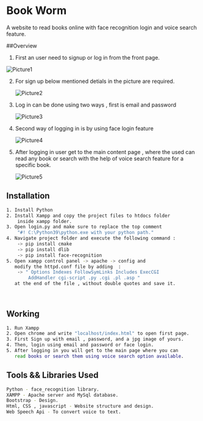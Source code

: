 
# Book Worm

A website to read books online with face recognition login and voice search feature.

##Overview
1. First an user need to signup or log in from the front page.
   
![Picture1](https://github.com/Sumit311/Book-worm/assets/87108007/244f3501-7d2f-49e9-b6b4-47528794eb25)

2. For sign up below mentioned detials in the picture are required.
   
    ![Picture2](https://github.com/Sumit311/Book-worm/assets/87108007/88fc24cf-dff0-449a-a523-2f913aaaa2a1)

3. Log in can be done using two ways , first is email and password

   ![Picture3](https://github.com/Sumit311/Book-worm/assets/87108007/9c30fcb3-33da-4bb5-b89e-0655aba3f99d)

4. Second way of logging in is by using face login feature

   ![Picture4](https://github.com/Sumit311/Book-worm/assets/87108007/38f13699-13d1-45af-9f56-d078c2ec1326)

5. After logging in user get to the main content page , where the used can read any book or search with the help of voice search feature for a specific book.

   ![Picture5](https://github.com/Sumit311/Book-worm/assets/87108007/1a2b9a97-c3cb-459c-8dc8-4bd5ad503c46)



## Installation


```bash
1. Install Python
2. Install Xampp and copy the project files to htdocs folder 
    inside xampp folder.
3. Open login.py and make sure to replace the top comment 
    "#! C:\Python39\python.exe with your python path."
4. Navigate project folder and execute the following command :
    -> pip install cmake
    -> pip install dlib
    -> pip install face-recognition
5. Open xampp control panel -> apache -> config and 
   modify the httpd.conf file by adding  :
    -> " Options Indexes FollowSymLinks Includes ExecCGI
        AddHandler cgi-script .py .cgi .pl .asp "
   at the end of the file , without double quotes and save it.
    
   

```
    
## Working

```bash
1. Run Xampp
2. Open chrome and write "localhost/index.html" to open first page.
3. First Sign up with email , password, and a jpg image of yours.
4. Then, login using email and password or face login.
5. After logging in you will get to the main page where you can 
   read books or search them using voice search option available.

```
## Tools && Libraries Used

```bash
Python - face_recognition library. 
XAMPP - Apache server and MySql database.
Bootstrap - Design.
Html, CSS , javascript - Website structure and design.
Web Speech Api - To convert voice to text.
```
